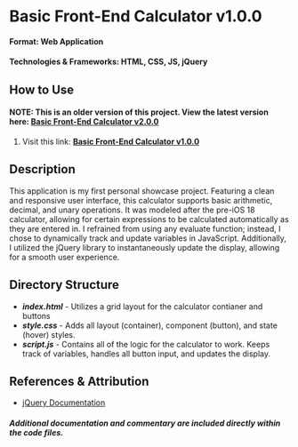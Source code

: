 # Basic Front-End Calculator v1.0.0
#### Format: Web Application
#### Technologies & Frameworks: HTML, CSS, JS, jQuery
## How to Use
#### NOTE: This is an older version of this project. View the latest version here: [Basic Front-End Calculator v2.0.0](https://github.com/hunterpope03/basic-front-end-calculator/tree/main/v2.0.0)
1. Visit this link: **[Basic Front-End Calculator v1.0.0](https://hunterpope03.github.io/basic-front-end-calculator/v1.0.0/)**
## Description
This application is my first personal showcase project. Featuring a clean and responsive user interface, this calculator supports basic arithmetic, decimal, and unary operations. It was modeled after the pre-iOS 18 calculator, allowing for certain expressions to be calculated automatically as they are entered in. I refrained from using any evaluate function; instead, I chose to dynamically track and update variables in JavaScript. Additionally, I utilized the jQuery library to instantaneously update the display, allowing for a smooth user experience. 

## Directory Structure
* **_index.html_** - Utilizes a grid layout for the calculator contianer and buttons
* **_style.css_** - Adds all layout (container), component (button), and state (hover) styles. 
* **_script.js_** - Contains all of the logic for the calculator to work. Keeps track of variables, handles all button input, and updates the display. 
## References & Attribution
* [jQuery Documentation](https://jquery.com)
##### Additional documentation and commentary are included directly within the code files. 
